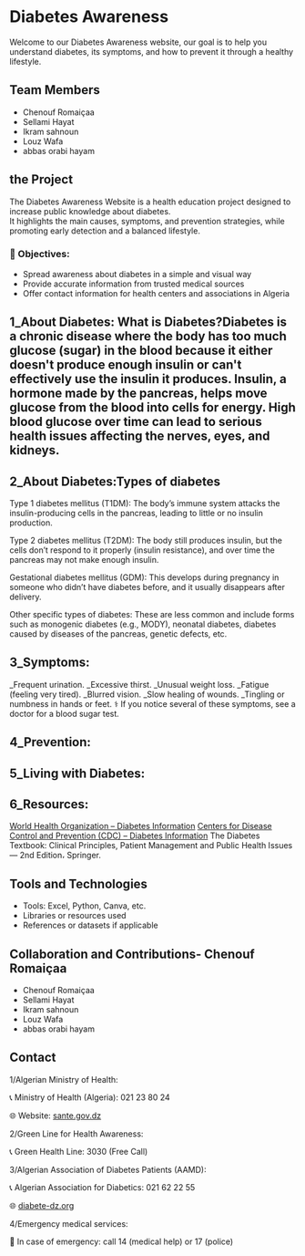 # Diabetes Awareness
Welcome to our Diabetes Awareness website, our goal is to help you understand diabetes, its symptoms, and how to prevent it through a healthy lifestyle.

## Team Members
- Chenouf Romaiçaa 
- Sellami Hayat 
-  Ikram sahnoun 
- Louz Wafa
- abbas orabi hayam 

## the Project
 The Diabetes Awareness Website is a health education project designed to increase public knowledge about diabetes.  
It highlights the main causes, symptoms, and prevention strategies, while promoting early detection and a balanced lifestyle.  

### 🎯 Objectives:
- Spread awareness about diabetes in a simple and visual way  
- Provide accurate information from trusted medical sources  
- Offer contact information for health centers and associations in Algeria  

## 1_About Diabetes: What is Diabetes?Diabetes is a chronic disease where the body has too much glucose (sugar) in the blood because it either doesn't produce enough insulin or can't effectively use the insulin it produces. Insulin, a hormone made by the pancreas, helps move glucose from the blood into cells for energy. High blood glucose over time can lead to serious health issues affecting the nerves, eyes, and kidneys. 

   
## 2_About Diabetes:Types of diabetes
Type 1 diabetes mellitus (T1DM): The body’s immune system attacks the insulin-producing cells in the pancreas, leading to little or no insulin production. 

Type 2 diabetes mellitus (T2DM): The body still produces insulin, but the cells don’t respond to it properly (insulin resistance), and over time the pancreas may not make enough insulin. 

Gestational diabetes mellitus (GDM): This develops during pregnancy in someone who didn’t have diabetes before, and it usually disappears after delivery. 

Other specific types of diabetes: These are less common and include forms such as monogenic diabetes (e.g., MODY), neonatal diabetes, diabetes caused by diseases of the pancreas, genetic defects, etc. 


## 3_Symptoms:
_Frequent urination.
_Excessive thirst.
_Unusual weight loss.
_Fatigue (feeling very tired).
_Blurred vision.
_Slow healing of wounds.
_Tingling or numbness in hands or feet.
⚕️ If you notice several of these symptoms, see a doctor for a blood sugar test.



## 4_Prevention:


## 5_Living with Diabetes:

## 6_Resources:
[World Health Organization – Diabetes Information](https://www.who.int/health-topics/diabetes)
[Centers for Disease Control and Prevention (CDC) – Diabetes Information](https://www.cdc.gov/diabetes/index.html)
The Diabetes Textbook: Clinical Principles, Patient Management and Public Health Issues — 2nd Edition، Springer. 


## Tools and Technologies
- Tools: Excel, Python, Canva, etc.  
- Libraries or resources used  
- References or datasets if applicable  

## Collaboration and Contributions- Chenouf Romaiçaa 
- Chenouf Romaiçaa 
- Sellami Hayat 
-  Ikram sahnoun 
- Louz Wafa
- abbas orabi hayam 

## Contact
1/Algerian Ministry of Health:
<p>📞 Ministry of Health (Algeria): 021 23 80 24</p>
<p>🌐 Website: <a href="https://sante.gov.dz" target="_blank">sante.gov.dz</a></p>
2/Green Line for Health Awareness:
<p>📞 Green Health Line: 3030 (Free Call)</p>
3/Algerian Association of Diabetes Patients (AAMD):
<p>📞 Algerian Association for Diabetics: 021 62 22 55</p>
<p>🌐 <a href="http://www.diabete-dz.org/" target="_blank">diabete-dz.org</a></p>
4/Emergency medical services:
<p>🚨 In case of emergency: call 14 (medical help) or 17 (police)</p>



